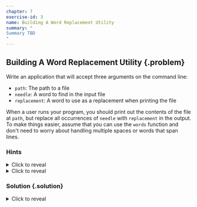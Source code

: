 ```yaml
---
chapter: 7
exercise-id: 3
name: Building A Word Replacement Utility
summary: "
Summary TBD
"
---
```


## Building A Word Replacement Utility {.problem}

Write an application that will accept three arguments on the command line:

- `path`: The path to a file
- `needle`: A word to find in the input file
- `replacement`: A word to use as a replacement when printing the file

When a user runs your program, you should print out the contents of the file at
`path`, but replace all occurrences of `needle` with `replacement` in the
output. To make things easier, assume that you can use the `words` function and
don't need to worry about handling multiple spaces or words that span lines.

### Hints
<div class="hints">

<details>
<summary>Click to reveal</summary>
<div class="details-body-outer">
<div class="details-body">
You can use the `readFile` function to read the contents of a file:

```haskell
readFile :: FilePath -> IO String
```

Remember that `FilePath` is an alias for `String`, so you can pass any `String`
value to `readFile`.
</div>
</div>
</details>

<details>
<summary>Click to reveal</summary>
<div class="details-body-outer">
<div class="details-body">

There are four functions in `Prelude` that will be helpful as you work to
replace the words in a document:

```haskell
-- Converts a String into a list of words by splitting along spaces.
words :: String -> [String]

-- Converts a list of words into a String by joining them with spaces
unwords :: [String] -> String

-- Works like words, but it splits on newlines
lines :: String -> [String]

-- Works like unwords, but it joins the list with newlines
unlines :: [String] -> String
```

</div>
</div>
</details>

</div>

### Solution {.solution}

<div class="solution">

<details>
<summary>Click to reveal</summary>
<div class="details-body-outer">
<div class="details-body">

As you saw in the previous exercise, writing programs that use command line
arguments and deal with files can introduce a lot of additional error handling
that can detract from the core problem that we're trying to solve. This time,
let's focus on solving our problem without the extra error the handing.

We'll need to work with three different command line arguments for this
program. Let's start by creating a new record to hold our configuration data:

```haskell
data Config = Config
  { configInputFile :: FilePath
  , configNeedle :: String
  , configReplacement :: String
  }
```

Next, let's create a new IO action that will get the command line arguments and
use them to generate a `Config` record:

```haskell
getConfig :: IO Config
getConfig = do
  [path, needle, replacement] <- getArgs
  return $ Config path needle replacement
```

Now that we have a config, let's create another IO action to handle reading a
file and replacing the contents based on the current configuration. We'd like to
keep the pure code separate from the code with side effects, so we'll call a
not-yet-written function named `replaceTargetInDocument` that will do the actual
work of replacing the text. We'll implement that function soon, for now we'll
create a placeholder and leave it `undefined`.

```haskell
replaceTargetInDocument :: String -> String -> String -> String
replaceTargetInDocument = undefined

runConfig :: Config -> IO String
runConfig (Config path needle replacement) = do
  document <- readFile path
  return $ replaceTargetInDocument needle replacement document
```

Although `runConfig` does most of the heavy lifting, we'll still need a `main`
function to get the config, pass it into `runConfig`, and finally to print out
the results. Thanks to the way we've written these functions, we can
easily combine them with `(>>)`:

```haskell
main :: IO ()
main = getConfig >>= runConfig >>= putStrLn
```

We're getting close to a solution, but we still haven't can't quite test
this. Since we haven't defined `replaceTargetInDocument`, any attempt to test
our program will crash:

```haskell
λ withArgs ["/tmp/poem.txt", "George", "Echo"] main
*** Exception: Prelude.undefined
CallStack (from HasCallStack):
  error, called at libraries/base/GHC/Err.hs:74:14 in base:GHC.Err
  undefined, called at WordReplacement.hs:16:27 in solution-code-0-inplace:EffectiveHaskell.Exercises.Chapter7.WordReplacement
```

Let's finish the last bit of our program and then try again. We need to define
`replaceTargetInDocument`. This function will be responsible for replacing every
occurrence of the needle in a document with the replacement:

```haskell
replaceTargetInDocument :: String -> String -> String -> String
replaceTargetInDocument needle replacement =
  unwords . map replaceTargetWith . words
  where
    replaceTargetWith input
      | needle == input = replacement
      | otherwise = input
```

This function works by first taking the full document and converting it to a
list of individual words using the `words` function from `Prelude`. Next, for
each individual word, we check to see if the word matches `needle` and, if so,
replace it with `replacement`. Finally, we re-combine all of the
post-replacement words into a single string with the `unwords` function.

With this last function defined, we can test our new program. Let's give it a
try with a short poem:

<blockquote>
<p>
Once was a parrot, George by name,<br/>
Who played a quite unusual game.<br/>
A fervent coder, to our surprise,<br/>
In love with Haskell's neat disguise.<br/>
</p>
<br/>
<p>
"Good day," George squawks, takes his stance,<br/>
In lines of Haskell code, he'd dance.<br/>
From loops to functions, night and day,<br/>
In data types, George would play.<br/>
</p>
<br/>
<p>
George wasn't your typical bird,<br/>
His love for code, it was absurd.<br/>
"Skip the cracker, bring me scripts,<br/>
Watch my joy in coding flips!"<br/>
</p>
<br/>
<p>
George, oh George, so bright and clever,<br/>
In the world of bugs, he'd never waver.<br/>
His playground wasn't skies or trees,<br/>
But the logic of his machine's keys.<br/>
</p>
<br/>
<p>
"Give me Haskell," cries George in glee,<br/>
His feathers twitching with pure spree.<br/>
The joy of coding he implores,<br/>
Syntax sugar, he adores.<br/>
</p>
<br/>
<p>
So here's to George, with his might,<br/>
Coding Haskell, day and night.<br/>
Remember him when you hear a squawk,<br/>
It's George the Parrot, in code talk.<br/>
</p>
</blockquote>

Let's use our new program to try to replace `George` with `Echo` in the body of
our poem:

```
user@host:~WordReplacement$ ghc WordReplacement.hs
user@host:~WordReplacement$ ./WordReplacement ./poem.txt George Echo
Once was a parrot, Echo by name, Who played a quite unusual game. A fervent
coder, to our surprise, In love with Haskell's neat disguise. "Good day," Echo
squawks, takes his stance, In lines of Haskell code, he'd dance. From loops to
functions, night and day, In data types, Echo would play. Echo wasn't your
typical bird, His love for code, it was absurd. "Skip the cracker, bring me
scripts, Watch my joy in coding flips!" George, oh George, so bright and clever,
In the world of bugs, he'd never waver. His playground wasn't skies or trees,
But the logic of his machine's keys. "Give me Haskell," cries Echo in glee, His
feathers twitching with pure spree. The joy of coding he implores, Syntax sugar,
he adores. So here's to George, with his might, Coding Haskell, day and
night. Remember him when you hear a squawk, It's Echo the Parrot, in code talk.
```

Our program seems to be working pretty well, but our use of `words` and
`unwords` is causing us to lose newlines. Perfectly preserving formatting can
turn into a pretty complicated problem if we want to address all possible edge
cases, but let's take one more pass at a slightly more robust implementation of
our program. In our new version, we'll first split our program into lines, then
split each line into words. We'll lose extra spacing between words, but we'll
still be able to preserve newlines:

```haskell
replaceTargetInDocument :: String -> String -> String -> String
replaceTargetInDocument needle replacement =
  unlines . map replaceInLine . lines
  where
    replaceInLine = unwords . map replaceTargetWith . words
    replaceTargetWith input
      | needle == input = replacement
      | otherwise = input
```

As you can see, we only need to make a couple of minor changes to
`replaceTargetInDocument` to add support for retaining empty lines. Instead of
immediately breaking the entire document into words and calling
`replaceTargetWith`, we first break our document into lines. We take the same
approach for each line that we originally took for the whole document: break the
line into words, apply `replaceTargetWith` to each word, then rejoin the
docment. Let's try it out:

```
user@host:~WordReplacement$ ghc WordReplacement.hs
user@host:~WordReplacement$ ./WordReplacement ./poem.txt George Echo
Once was a parrot, Echo by name,
Who played a quite unusual game.
A fervent coder, to our surprise,
In love with Haskell's neat disguise.

"Good day," Echo squawks, takes his stance,
In lines of Haskell code, he'd dance.
From loops to functions, night and day,
In data types, Echo would play.

Echo wasn't your typical bird,
His love for code, it was absurd.
"Skip the cracker, bring me scripts,
Watch my joy in coding flips!"

George, oh George, so bright and clever,
In the world of bugs, he'd never waver.
His playground wasn't skies or trees,
But the logic of his machine's keys.

"Give me Haskell," cries Echo in glee,
His feathers twitching with pure spree.
The joy of coding he implores,
Syntax sugar, he adores.

So here's to George, with his might,
Coding Haskell, day and night.
Remember him when you hear a squawk,
It's Echo the Parrot, in code talk.
```

</div>
</div>
</details>

</div>
